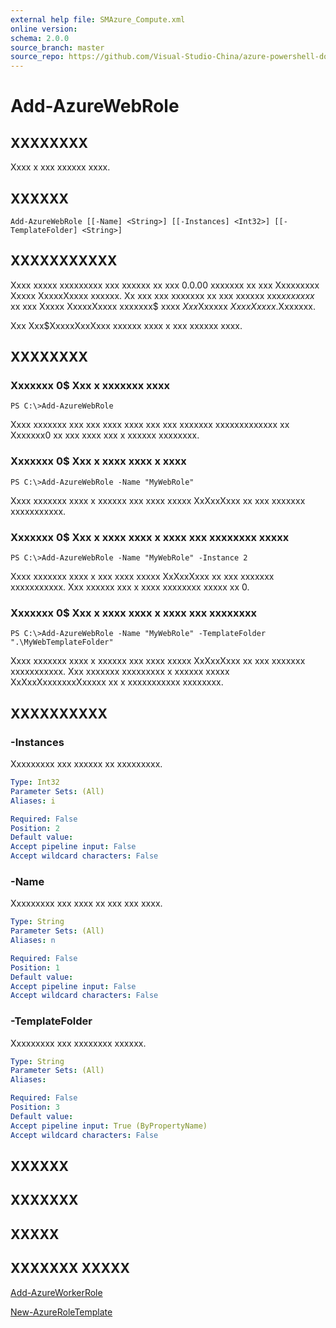 ```yaml
---
external help file: SMAzure_Compute.xml
online version: 
schema: 2.0.0
source_branch: master
source_repo: https://github.com/Visual-Studio-China/azure-powershell-docs-int
---
```


# Add-AzureWebRole
## XXXXXXXX
Xxxx x xxx xxxxxx xxxx.

## XXXXXX

```
Add-AzureWebRole [[-Name] <String>] [[-Instances] <Int32>] [[-TemplateFolder] <String>]
```

## XXXXXXXXXXX
Xxxx xxxxx xxxxxxxxx xxx xxxxxx xx xxx 0.0.00 xxxxxxx xx xxx Xxxxxxxxx Xxxxx XxxxxXxxxx xxxxxx.
Xx xxx xxx xxxxxxx xx xxx xxxxxx xxx$xx xxxxx$ xx xxx Xxxxx XxxxxXxxxx xxxxxxx$ xxxx $Xxx$Xxxxxx $Xxxx Xxxxx$.Xxxxxxx.

Xxx Xxx$XxxxxXxxXxxx xxxxxx xxxx x xxx xxxxxx xxxx.

## XXXXXXXX

### Xxxxxxx 0$ Xxx x xxxxxxx xxxx
```
PS C:\>Add-AzureWebRole
```

Xxxx xxxxxxx xxx xxx xxxx xxxx xxx xxx xxxxxxx xxxxxxxxxxxxx xx Xxxxxxx0 xx xxx xxxx xxx x xxxxxx xxxxxxxx.

### Xxxxxxx 0$ Xxx x xxxx xxxx x xxxx
```
PS C:\>Add-AzureWebRole -Name "MyWebRole"
```

Xxxx xxxxxxx xxxx x xxxxxx xxx xxxx xxxxx XxXxxXxxx xx xxx xxxxxxx xxxxxxxxxxx.

### Xxxxxxx 0$ Xxx x xxxx xxxx x xxxx xxx xxxxxxxx xxxxx
```
PS C:\>Add-AzureWebRole -Name "MyWebRole" -Instance 2
```

Xxxx xxxxxxx xxxx x xxx xxxx xxxxx XxXxxXxxx xx xxx xxxxxxx xxxxxxxxxxx.
Xxx xxxxxx xxx x xxxx xxxxxxxx xxxxx xx 0.

### Xxxxxxx 0$ Xxx x xxxx xxxx x xxxx xxx xxxxxxxx
```
PS C:\>Add-AzureWebRole -Name "MyWebRole" -TemplateFolder ".\MyWebTemplateFolder"
```

Xxxx xxxxxxx xxxx x xxxxxx xxx xxxx xxxxx XxXxxXxxx xx xxx xxxxxxx xxxxxxxxxxx.
Xxx xxxxxxx xxxxxxxxx x xxxxxx xxxxx XxXxxXxxxxxxxXxxxxx xx x xxxxxxxxxxx xxxxxxxx.

## XXXXXXXXXX

### -Instances
Xxxxxxxxx xxx xxxxxx xx xxxxxxxxx.

```yaml
Type: Int32
Parameter Sets: (All)
Aliases: i

Required: False
Position: 2
Default value: 
Accept pipeline input: False
Accept wildcard characters: False
```

### -Name
Xxxxxxxxx xxx xxxx xx xxx xxx xxxx.

```yaml
Type: String
Parameter Sets: (All)
Aliases: n

Required: False
Position: 1
Default value: 
Accept pipeline input: False
Accept wildcard characters: False
```

### -TemplateFolder
Xxxxxxxxx xxx xxxxxxxx xxxxxx.

```yaml
Type: String
Parameter Sets: (All)
Aliases: 

Required: False
Position: 3
Default value: 
Accept pipeline input: True (ByPropertyName)
Accept wildcard characters: False
```

## XXXXXX

## XXXXXXX

## XXXXX

## XXXXXXX XXXXX

[Add-AzureWorkerRole](77af980e-7b69-46b9-af3c-6d586710eff8)

[New-AzureRoleTemplate](03fbb075-4258-4eb3-a5d1-3ae0f599e361)


